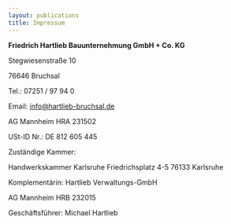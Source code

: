 ```yaml
---
layout: publications
title: Impressum
---
```



**Friedrich Hartlieb Bauunternehmung GmbH + Co. KG**

Stegwiesenstraße 10

76646 Bruchsal

Tel.: 07251 / 97 94 0

Email: info@hartlieb-bruchsal.de

 

AG Mannheim HRA 231502

USt-ID Nr.: DE 812 605 445

 

Zuständige Kammer:

Handwerkskammer Karlsruhe  Friedrichsplatz 4-5  76133 Karlsruhe

 

Komplementärin: Hartlieb Verwaltungs-GmbH

AG Mannheim HRB 232015

Geschäftsführer: Michael Hartlieb
